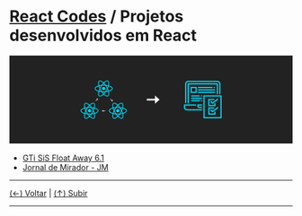 
# [React Codes](https://github.com/systemboys/React_Codes#react-codes "React Codes") / Projetos desenvolvidos em React

[![Projetos ReactJS](https://github.com/systemboys/React_Codes/raw/main/Projetos/images/Projetos_React_1.png "Projetos ReactJS")](https://github.com/systemboys/React_Codes/raw/main/Projetos/images/Projetos_React_1.png "Imagem de exemplo")

- [GTi SiS Float Away 6.1](https://github.com/systemboys/React_Codes/tree/main/Projetos/GTi%20SiS%20Float%20Away%206.1#react-codes--gti-sis-float-away-61 "GTi SiS Float Away 6.1")
- [Jornal de Mirador - JM](https://github.com/systemboys/React_Codes/tree/main/Projetos/Jornal%20de%20Mirador#react-codes--jornal-de-mirador-v4 "Jornal de Mirador - JM")

---

[(&larr;) Voltar](https://github.com/systemboys/React_Codes#react-codes "Voltar ao Sumário") | 
[(&uarr;) Subir](#react-codes--projetos-desenvolvidos-em-react "Subir para o topo")

---